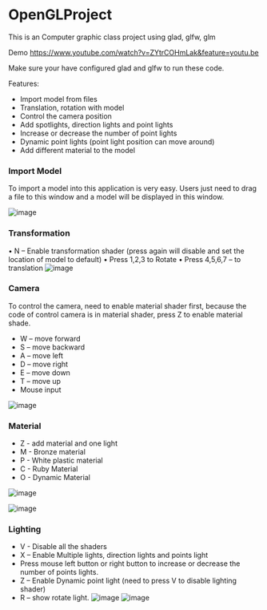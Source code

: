 # OpenGLProject

This is an Computer graphic class project using glad, glfw, glm

Demo https://www.youtube.com/watch?v=ZYtrCOHmLak&feature=youtu.be

Make sure your have configured glad and glfw to run these code.

Features:
- Import model from files
- Translation, rotation with model 
- Control the camera position
- Add spotlights, direction lights and point lights
- Increase or decrease the number of point lights
- Dynamic point lights (point light position can move around)
- Add different material to the model

### Import Model
To import a model into this application is very easy. Users just need to drag a file to this window and a model will be displayed in this window.

![image](https://github.com/BingXiong1995/OpenGLProject/blob/master/Images/1.png?raw=true)

### Transformation
•	N – Enable transformation shader (press again will disable and set the location of model to default)
•	Press 1,2,3 to Rotate
•	Press 4,5,6,7 – to translation
![image](https://github.com/BingXiong1995/OpenGLProject/blob/master/Images/2.png?raw=true)

### Camera
To control the camera, need to enable material shader first, because the code of control camera is in material shader, press Z to enable material shade.
- W – move forward
- S – move backward
- A – move left  
- D – move right  
- E – move down 
- T – move up
- Mouse input

![image](https://github.com/BingXiong1995/OpenGLProject/blob/master/Images/3.png?raw=true)

### Material
- Z - add material and one light
- M - Bronze material
- P - White plastic material
- C - Ruby Material
- O - Dynamic Material

![image](https://github.com/BingXiong1995/OpenGLProject/blob/master/Images/4.png?raw=true)

![image](https://github.com/BingXiong1995/OpenGLProject/blob/master/Images/5.png?raw=true)

### Lighting
-	V - Disable all the shaders
-	X – Enable Multiple lights, direction lights and points light
-	Press mouse left button or right button to increase or decrease the number of points lights.
-	Z – Enable Dynamic point light (need to press V to disable lighting shader)
-	R – show rotate light.
![image](https://github.com/BingXiong1995/OpenGLProject/blob/master/Images/7.png?raw=true)
![image](https://github.com/BingXiong1995/OpenGLProject/blob/master/Images/6.png?raw=true)
